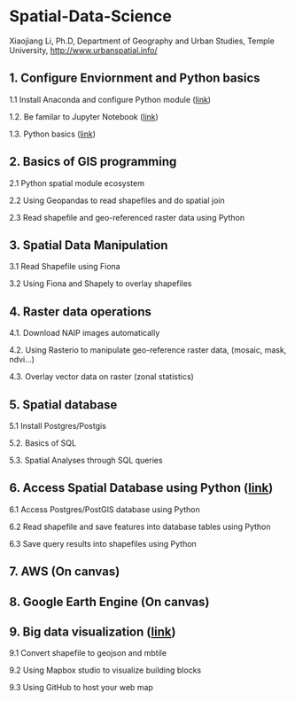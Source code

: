 # Spatial-Data-Science
Xiaojiang Li, Ph.D, Department of Geography and Urban Studies, Temple University, http://www.urbanspatial.info/

## 1. Configure Enviornment and Python basics
1.1 Install Anaconda and configure Python module ([link](lab1-basics-python-spatial-programing/install-anaconda.md))

1.2. Be familar to Jupyter Notebook ([link](lab1-basics-python-spatial-programing/jupyter-notebook.md))

1.3. Python basics ([link](lab1-basics-python-spatial-programing/Basics-python-spatial-data.ipynb))

## 2. Basics of GIS programming
2.1 Python spatial module ecosystem

2.2 Using Geopandas to read shapefiles and do spatial join

2.3 Read shapefile and geo-referenced raster data using Python


## 3. Spatial Data Manipulation
3.1 Read Shapefile using Fiona

3.2 Using Fiona and Shapely to overlay shapefiles


## 4. Raster data operations
4.1. Download NAIP images automatically

4.2. Using Rasterio to manipulate geo-reference raster data, (mosaic, mask, ndvi...)

4.3. Overlay vector data on raster (zonal statistics)


## 5. Spatial database
5.1 Install Postgres/Postgis

5.2. Basics of SQL

5.3. Spatial Analyses through SQL queries

## 6. Access Spatial Database using Python ([link](lab6-access-db-python/querydb_python.ipynb))
6.1 Access Postgres/PostGIS database using Python

6.2 Read shapefile and save features into database tables using Python

6.3 Save query results into shapefiles using Python

## 7. AWS (On canvas)
## 8. Google Earth Engine (On canvas)
## 9. Big data visualization ([link](lab9-geoviz/lab9.buildingblock_viz.md))
9.1 Convert shapefile to geojson and mbtile

9.2 Using Mapbox studio to visualize building blocks

9.3 Using GitHub to host your web map



